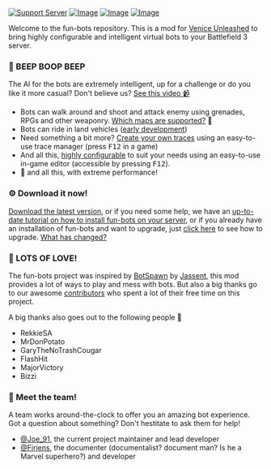 [![Support Server](https://img.shields.io/discord/862736286774198322.svg?label=Discord&logo=Discord&colorB=7289da&style=for-the-badge)](https://discord.gg/K44VsQsKnx)
[![Image](https://img.shields.io/github/v/release/Joe91/fun-bots?style=for-the-badge)](https://github.com/Joe91/fun-bots/releases)
[![Image](https://img.shields.io/github/v/tag/Joe91/fun-bots?color=A60000&include_prereleases&label=Development%20Build&style=for-the-badge)](https://github.com/Joe91/fun-bots/tags)
[![Image](https://img.shields.io/github/downloads/Joe91/fun-bots/total?style=for-the-badge)](https://github.com/Joe91/fun-bots/releases)

Welcome to the fun-bots repository. This is a mod for [Venice Unleashed](https://veniceunleashed.net/) to bring highly configurable and intelligent virtual bots to your Battlefield 3 server.

### :robot: BEEP BOOP BEEP
The AI for the bots are extremely intelligent, up for a challenge or do you like it more casual? Don't believe us? [See this video 📹](https://www.youtube.com/watch?v=pg7O2VW70ZA)
- Bots can walk around and shoot and attack enemy using grenades, RPGs and other weaponry. [Which maps are supported?](https://github.com/Joe91/fun-bots/wiki/Supported-maps) 🔫
- Bots can ride in land vehicles ([early development](https://github.com/Joe91/fun-bots/projects/2))
- Need something a bit more? [Create your own traces](https://github.com/Joe91/fun-bots/wiki/Traces) using an easy-to-use trace manager (press <kbd>F12</kbd> in a game)
- And all this, [highly configurable](https://github.com/Joe91/fun-bots/wiki/Basic-Configuration) to suit your needs using an easy-to-use in-game editor (accessible by pressing <kbd>F12</kbd>).
- 🚀 and all this, with extreme performance!

### ⚙️ Download it now!
[Download the latest version](https://github.com/Joe91/fun-bots/releases), or if you need some help, we have an [up-to-date tutorial on how to install fun-bots on your server](https://github.com/Joe91/fun-bots/wiki/basic-installation), or if you already have an installation of fun-bots and want to upgrade, just [click here](https://github.com/Joe91/fun-bots/wiki/upgrading) to see how to upgrade. [What has changed?](https://github.com/Joe91/fun-bots/blob/master/.github/CHANGELOG.md)

### :smiling_face_with_three_hearts: LOTS OF LOVE!
The fun-bots project was inspired by [BotSpawn](https://github.com/J4nssent/VU-Mods/tree/master/BotSpawn "Original Mod by Jassent") by [Jassent](https://github.com/J4nssent "Jassent"), this mod provides a lot of ways to play and mess with bots. But also a big thanks go to our awesome [contributors](https://github.com/Joe91/fun-bots/graphs/contributors) who spent a lot of their free time on this project.

A big thanks also goes out to the following people 💌
- RekkieSA
- MrDonPotato
- GaryTheNoTrashCougar
- FlashHit
- MajorVictory
- Bizzi

### 👑 Meet the team!
A team works around-the-clock to offer you an amazing bot experience. Got a question about something? Don't hestitate to ask them for help!

- [@Joe_91](https://github.com/Joe91), the current project maintainer and lead developer
- [@Firjens](https://github.com/Firjens), the documenter (documentalist? document man? Is he a Marvel superhero?) and developer
